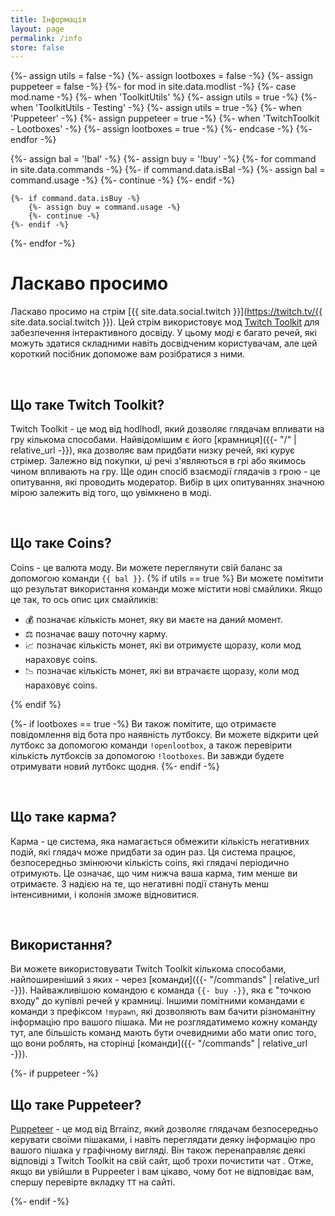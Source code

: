 ```yaml
---
title: Інформація
layout: page
permalink: /info
store: false
---
```


{%- assign utils = false -%}
{%- assign lootboxes = false -%}
{%- assign puppeteer = false -%}
{%- for mod in site.data.modlist -%}
    {%- case mod.name -%}
        {%- when 'ToolkitUtils' %}
            {%- assign utils = true -%}
        {%- when 'ToolkitUtils - Testing' -%}
            {%- assign utils = true -%}
        {%- when 'Puppeteer' -%}
            {%- assign puppeteer = true -%}
        {%- when 'TwitchToolkit - Lootboxes' -%}
            {%- assign lootboxes = true -%}
    {%- endcase -%}
{%- endfor -%}


{%- assign bal = '!bal' -%}
{%- assign buy = '!buy' -%}
{%- for command in site.data.commands -%}
    {%- if command.data.isBal -%}
        {%- assign bal = command.usage -%}
        {%- continue -%}
    {%- endif -%}

    {%- if command.data.isBuy -%}
        {%- assign buy = command.usage -%}
        {%- continue -%}
    {%- endif -%}
{%- endfor -%}

# Ласкаво просимо

Ласкаво просимо на стрім [{{ site.data.social.twitch }}](https://twitch.tv/{{ site.data.social.twitch }}).
Цей стрім використовує мод [Twitch Toolkit](https://steamcommunity.com/sharedfiles/filedetails/?id=3013874066) для забезпечення інтерактивного досвіду. 
У цьому моді є багато речей, які можуть здатися складними навіть досвідченим користувачам, але цей короткий посібник допоможе вам розібратися з ними. 

<br/>

## Що таке Twitch Toolkit?

Twitch Toolkit - це мод від hodlhodl, який дозволяє глядачам впливати на гру кількома способами. 
Найвідомішим є його [крамниця]({{- "/" | relative_url -}}), яка дозволяє вам придбати низку речей, які курує стрімер. 
Залежно від покупки, ці речі з'являються в грі або якимось чином впливають на гру. Ще один спосіб взаємодії 
глядачів з грою - це опитування, які проводить модератор. Вибір в цих опитуваннях значною мірою залежить від того, що увімкнено в моді.

<br/>

## Що таке Coins?

Coins - це валюта моду. Ви можете переглянути свій баланс за допомогою команди `{{ bal }}`. 
{% if utils == true %}
Ви можете помітити що результат використання команди може містити нові смайлики. 
Якщо це так, то ось опис цих смайликів:

- 💰  позначає кількість монет, яку ви маєте на даний момент.
- ⚖  позначає вашу поточну карму.
- 📈 позначає кількість монет, які ви отримуєте щоразу, коли мод нараховує coins.
- 📉 позначає кількість монет, які ви втрачаєте щоразу, коли мод нараховує coins.

{% endif %}

{%- if lootboxes == true -%}
Ви також помітите, що отримаєте повідомлення від бота про наявність лутбоксу. Ви можете відкрити цей лутбокс
за допомогою команди `!openlootbox`, а також перевірити кількість лутбоксів за допомогою `!lootboxes`.
Ви завжди будете отримувати новий лутбокс щодня.
{%- endif -%}

<br/>

## Що таке карма?

Карма - це система, яка намагається обмежити кількість негативних подій, які глядач може придбати за один раз. 
Ця система працює, безпосередньо змінюючи кількість coins, які глядачі періодично отримують. Це означає, що 
чим нижча ваша карма, тим менше ви отримаєте. З надією на те, що негативні події стануть менш інтенсивними, і колонія зможе відновитися.

<br/>

## Використання?

Ви можете використовувати Twitch Toolkit кількома способами, найпоширеніший з яких - через 
[команди]({{- "/commands" | relative_url -}}). Найважливішою командою є команда `{{- buy -}}`, яка є "точкою входу" до купівлі речей у крамниці. 
Іншими помітними командами є команди з префіксом `!mypawn`, які дозволяють вам бачити різноманітну інформацію про вашого пішака. 
Ми не розглядатимемо кожну команду тут, але більшість команд мають бути очевидними або мати опис того, що вони роблять, на сторінці [команди]({{- "/commands" | relative_url -}}). 


{%- if puppeteer -%}
<br/>
## Що таке Puppeteer?

[Puppeteer](https://steamcommunity.com/sharedfiles/filedetails/?id=2057192142) - це мод від Brrainz, який
дозволяє глядачам безпосередньо керувати своїми пішаками, і навіть переглядати деяку інформацію про вашого пішака у
графічному вигляді. Він також перенаправляє деякі відповіді з Twitch Toolkit на свій сайт, щоб трохи почистити чат
. Отже, якщо ви увійшли в Puppeeter і вам цікаво, чому бот не відповідає вам,
спершу перевірте вкладку `TT` на сайті.

{%- endif -%}
